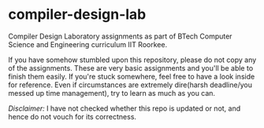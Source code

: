# compiler-design-lab
Compiler Design Laboratory assignments as part of BTech Computer Science and Engineering curriculum IIT Roorkee.

If you have somehow stumbled upon this repository, please do not copy any of the assignments. These are very basic assignments and you'll be able to finish them easily. If you're stuck somewhere, feel free to have a look inside for reference.
Even if circumstances are extremely dire(harsh deadline/you messed up time management), try to learn as much as you can.

_Disclaimer:_ I have not checked whether this repo is updated or not, and hence do not vouch for its correctness.
